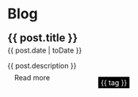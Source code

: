 <h1>Blog</h1>

<div class="posts">
  <div class="post" v-for="post in posts">
    <h2><a :href="post.url">{{ post.title }}</a></h2>
    <time
          :datetime="post.date"
        >{{ post.date | toDate }}</time>
    <p>{{ post.description }}</p>
    <div class="bottom-row">
      <a :href="post.url">Read more</a>
      <div class="tags">
        <span v-for="tag in post.tags">{{ tag }}</span>
      </div>
    </div>
  </div>
</div>

<script>
import posts from './posts';
export default {
  mounted() {
    console.log(posts);
  },
  data() {
    return {
      posts
    }
  }
};
</script>

<style lang="scss">
.post{
  margin-bottom: 2em;

  h2{
    margin: 0.2em 0;
  }

  p{
    margin-bottom: 0.2em;
  }

  .bottom-row {
    display: flex;
    margin-left: 1em;
    margin-top: 0.5em;
  }

  .tags{
    margin-left: 20%;
    margin-top: 0.7em;

    span{
      background-color: #000;
      color: #fff;
      padding: 0.2em 0.35em;
      margin-right: 0.4em;
      font-size: 14px;
    }
  }
}
</style>